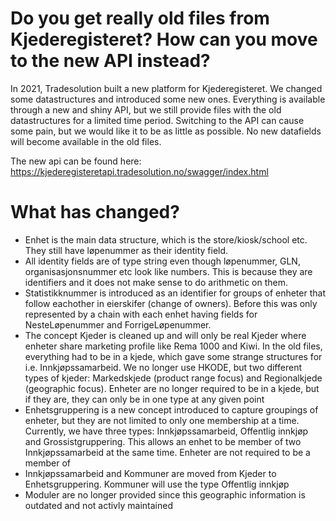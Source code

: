 # Do you get really old files from Kjederegisteret? How can you move to the new API instead?
In 2021, Tradesolution built a new platform for Kjederegisteret. We changed some datastructures and introduced some new ones. Everything is available through a new and shiny API, but we still provide files with the old datastructures for a limited time period. Switching to the API can cause some pain, but we would like it to be as little as possible. No new datafields will become available in the old files. 

The new api can be found here: https://kjederegisteretapi.tradesolution.no/swagger/index.html

# What has changed?
- Enhet is the main data structure, which is the store/kiosk/school etc. They still have løpenummer as their identity field.
- All identity fields are of type string even though løpenummer, GLN, organisasjonsnummer etc look like numbers. This is because they are identifiers and it does not make sense to do arithmetic on them.
- Statistikknummer is introduced as an identifier for groups of enheter that follow eachother in eierskifer (change of owners). Before this was only represented by a chain with each enhet having fields for NesteLøpenummer and ForrigeLøpenummer.   
- The concept Kjeder is cleaned up and will only be real Kjeder where enheter share marketing profile like Rema 1000 and Kiwi. In the old files, everything had to be in a kjede, which gave some strange structures for i.e. Innkjøpssamarbeid. We no longer use HKODE, but two different types of kjeder: Markedskjede (product range focus) and Regionalkjede (geographic focus). Enheter are no longer required to be in a kjede, but if they are, they can only be in one type at any given point
- Enhetsgruppering is a new concept introduced to capture groupings of enheter, but they are not limited to only one membership at a time. Currently, we have three types: Innkjøpssamarbeid, Offentlig innkjøp and Grossistgruppering. This allows an enhet to be member of two Innkjøpssamarbeid at the same time. Enheter are not required to be a member of 
- Innkjøpssamarbeid and Kommuner are moved from Kjeder to Enhetsgruppering. Kommuner will use the type Offentlig innkjøp
- Moduler are no longer provided since this geographic information is outdated and not activly maintained 
